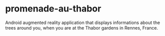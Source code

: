 promenade-au-thabor
===================

Android augmented reality application that displays informations about the trees around you, when you are at the Thabor gardens in Rennes, France.
